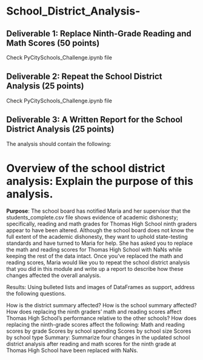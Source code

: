 # School_District_Analysis-

## Deliverable 1: Replace Ninth-Grade Reading and Math Scores (50 points)

Check PyCitySchools_Challenge.ipynb file

## Deliverable 2: Repeat the School District Analysis (25 points)

Check PyCitySchools_Challenge.ipynb file

## Deliverable 3: A Written Report for the School District Analysis (25 points)

The analysis should contain the following:

# Overview of the school district analysis: Explain the purpose of this analysis.

**Purpose**: The school board has notified Maria and her supervisor that the students_complete.csv file shows evidence of academic dishonesty; specifically, reading and math grades for Thomas High School ninth graders appear to have been altered. Although the school board does not know the full extent of the academic dishonesty, they want to uphold state-testing standards and have turned to Maria for help. She has asked you to replace the math and reading scores for Thomas High School with NaNs while keeping the rest of the data intact. Once you’ve replaced the math and reading scores, Maria would like you to repeat the school district analysis that you did in this module and write up a report to describe how these changes affected the overall analysis.

Results: Using bulleted lists and images of DataFrames as support, address the following questions.

How is the district summary affected?
How is the school summary affected?
How does replacing the ninth graders’ math and reading scores affect Thomas High School’s performance relative to the other schools?
How does replacing the ninth-grade scores affect the following:
Math and reading scores by grade
Scores by school spending
Scores by school size
Scores by school type
Summary: Summarize four changes in the updated school district analysis after reading and math scores for the ninth grade at Thomas High School have been replaced with NaNs.



